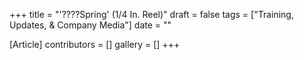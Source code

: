 +++
title = "'????Spring' (1/4 In. Reel)"
draft = false
tags = ["Training, Updates, & Company Media"]
date = ""

[Article]
contributors = []
gallery = []
+++